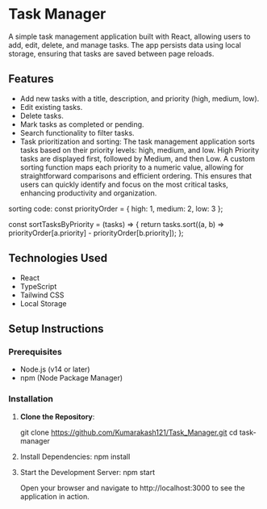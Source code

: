# Task Manager

A simple task management application built with React, allowing users to add, edit, delete, and manage tasks. The app persists data using local storage, ensuring that tasks are saved between page reloads.

## Features

- Add new tasks with a title, description, and priority (high, medium, low).
- Edit existing tasks.
- Delete tasks.
- Mark tasks as completed or pending.
- Search functionality to filter tasks.
- Task prioritization and sorting:
The task management application sorts tasks based on their priority levels: high, medium, and low.
High Priority tasks are displayed first, followed by Medium, and then Low.
A custom sorting function maps each priority to a numeric value, allowing for straightforward comparisons and efficient ordering.
This ensures that users can quickly identify and focus on the most critical tasks, enhancing productivity and organization.

sorting code:
const priorityOrder = { high: 1, medium: 2, low: 3 };

const sortTasksByPriority = (tasks) => {
  return tasks.sort((a, b) => priorityOrder[a.priority] - priorityOrder[b.priority]);
};


## Technologies Used

- React
- TypeScript
- Tailwind CSS
- Local Storage

## Setup Instructions

### Prerequisites

- Node.js (v14 or later)
- npm (Node Package Manager)

### Installation

1. **Clone the Repository**:
   
   git clone https://github.com/Kumarakash121/Task_Manager.git
   cd task-manager
   
2. Install Dependencies:
    npm install
   
3. Start the Development Server:
   npm start


   Open your browser and navigate to http://localhost:3000 to see the application in action.
